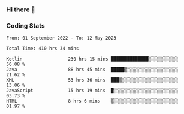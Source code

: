 ### Hi there 👋

<!--
**Girrafeec/girrafeec** is a ✨ _special_ ✨ repository because its `README.md` (this file) appears on your GitHub profile.

Here are some ideas to get you started:

- 🔭 I’m currently working on ...
- 🌱 I’m currently learning ...
- 👯 I’m looking to collaborate on ...
- 🤔 I’m looking for help with ...
- 💬 Ask me about ...
- 📫 How to reach me: ...
- 😄 Pronouns: ...
- ⚡ Fun fact: ...
-->

### Coding Stats
<!--START_SECTION:waka-->

```text
From: 01 September 2022 - To: 12 May 2023

Total Time: 410 hrs 34 mins

Kotlin                 230 hrs 15 mins ██████████████░░░░░░░░░░░   56.08 %
Java                   88 hrs 45 mins  █████▒░░░░░░░░░░░░░░░░░░░   21.62 %
XML                    53 hrs 36 mins  ███▒░░░░░░░░░░░░░░░░░░░░░   13.06 %
JavaScript             15 hrs 19 mins  █░░░░░░░░░░░░░░░░░░░░░░░░   03.73 %
HTML                   8 hrs 6 mins    ▒░░░░░░░░░░░░░░░░░░░░░░░░   01.97 %
```

<!--END_SECTION:waka-->

